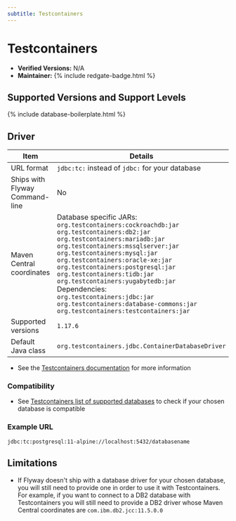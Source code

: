 ```yaml
---
subtitle: Testcontainers
---
```

# Testcontainers
- **Verified Versions:** N/A
- **Maintainer:** {% include redgate-badge.html %}

## Supported Versions and Support Levels

{% include database-boilerplate.html %}

## Driver

| Item                           | Details                                                                                                                                                                                                                                                                                                                                                                                                                                                                                                                                |
|--------------------------------|----------------------------------------------------------------------------------------------------------------------------------------------------------------------------------------------------------------------------------------------------------------------------------------------------------------------------------------------------------------------------------------------------------------------------------------------------------------------------------------------------------------------------------------|
| URL format                     | `jdbc:tc:` instead of `jdbc:` for your database                                                                                                                                                                                                                                                                                                                                                                                                                                                                                        |
| Ships with Flyway Command-line | No                                                                                                                                                                                                                                                                                                                                                                                                                                                                                                                                     |
| Maven Central coordinates      | Database specific JARs:  <br>`org.testcontainers:cockroachdb:jar`  <br>`org.testcontainers:db2:jar`  <br>`org.testcontainers:mariadb:jar`  <br>`org.testcontainers:mssqlserver:jar`  <br>`org.testcontainers:mysql:jar`  <br>`org.testcontainers:oracle-xe:jar`  <br>`org.testcontainers:postgresql:jar`  <br>`org.testcontainers:tidb:jar`  <br>`org.testcontainers:yugabytedb:jar`  <br>Dependencies:  <br>`org.testcontainers:jdbc:jar`  <br>`org.testcontainers:database-commons:jar`  <br>`org.testcontainers:testcontainers:jar` |
| Supported versions             | `1.17.6`                                                                                                                                                                                                                                                                                                                                                                                                                                                                                                                               |
| Default Java class             | `org.testcontainers.jdbc.ContainerDatabaseDriver`                                                                                                                                                                                                                                                                                                                                                                                                                                                                                      |


- See the [Testcontainers documentation](https://www.testcontainers.org/modules/databases/jdbc/) for more information

### Compatibility

- See [Testcontainers list of supported databases](https://www.testcontainers.org/modules/databases/) to check if your chosen database is compatible

### Example URL

```
jdbc:tc:postgresql:11-alpine://localhost:5432/databasename
```

## Limitations

- If Flyway doesn't ship with a database driver for your chosen database, you will still need to provide one in order to use it with Testcontainers. For example, if you want to connect to a DB2 database with Testcontainers you will still need to provide a DB2 driver whose Maven Central coordinates are <code>com.ibm.db2.jcc:11.5.0.0</code>
